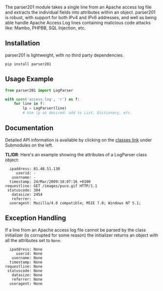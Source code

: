 The parser201 module takes a single line from an Apache access log file
and extracts the individual fields into attributes within an object.
parser201 is robust, with support for both IPv4 and IPv6 addresses, and
well as being able handle Apache Access Log lines containing malicious
code attacks like: Mambo, PHPBB, SQL Injection, etc.

## Installation

parser201 is lightweight, with no third party dependencies.

```text
pip install parser201
```

## Usage Example

```python
from parser201 import LogParser

with open('access.log', 'r') as f:
    for line in f:
        lp = LogParser(line)
        # Use lp as desired: add to List, Dictionary, etc.
```

## Documentation

Detailed API information is available by clicking on the
[classes link](parser201/classes.html) under Submodules on the left.

**TL/DR**: Here's an example showing the attributes of a LogParser class
object:

```text
  ipaddress: 81.48.51.130
     userid: -
   username: -
  timestamp: 24/Mar/2009:18:07:16 +0100
requestline: GET /images/puce.gif HTTP/1.1
 statuscode: 304
   datasize: 2454
   referrer: -
  useragent: Mozilla/4.0 compatible; MSIE 7.0; Windows NT 5.1;
```

## Exception Handling

If a line from an Apache access log file cannot be parsed by the class
initializer (is corrupted for some reason) the initializer returns an
object with all the attributes set to `None`.

```text
  ipaddress: None
     userid: None
   username: None
  timestamp: None
requestline: None
 statuscode: None
   datasize: None
   referrer: None
  useragent: None
```

